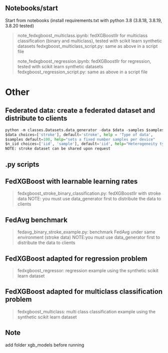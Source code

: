 ## Notebooks/start
Start from notebooks (install requirements.txt with python 3.8 (3.8.18, 3.8.19, 3.8.20 tested)
> note_fedxgboost_multiclass.ipynb: fedXGBoostllr for multiclass classification (binary and multiclass), tested with scikit learn synthetic datasets
> fedxgboost_multiclass_script.py: same as above in a script file
>  
> note_fedxgboost_regression.ipynb: fedXGBoostllr for regression, tested with scikit learn synthetic datasets
> fedxgboost_regression_script.py: same as above in a script file

# Other
## Federated data: create a federated dataset and distribute to clients 
```python
python -m classes.Datasets.data_generator -data $data -samples $samples -data $data -niid $n_iid -alpha 0.1
$data choices=['stroke'], default='stroke', help = 'Type of data',
$samples default=100, help="sets a fixed number samples per device"
$n_iid choices=['iid', 'sample'], default='iid', help="Heterogeneity type"
NOTE: stroke dataset can be shared upon request
```

## .py scripts
## FedXGBoost with learnable learning rates 
> fedxgboost_stroke_binary_classification.py: fedXGBoostllr with stroke data NOTE: you must use data_generator first to distribute the data to clients

## FedAvg benchmark
> fedavg_binary_stroke_example.py: benchmark FedAvg under same environment (stroke data) NOTE:you must use data_generator first to distribute the data to clients

## FedXGBoost adapted for regression problem
> fedxgboost_regressor: regression example using the synthetic scikit learn dataset

## FedXGBoost adapted for multiclass classification problem
> fedxgboost_multiclass: multi class classification example using the synthetic scikit learn dataset

## Note
add folder xgb_models before running
